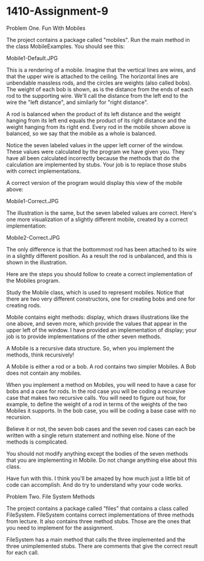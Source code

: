 # 1410-Assignment-9
Problem One.  Fun With Mobiles

The project contains a package called "mobiles".  Run the main method in the class MobileExamples.  You should see this:

Mobile1-Default.JPG

This is a rendering of a mobile.  Imagine that the vertical lines are wires, and that the upper wire is attached to the ceiling.  The horizontal lines are unbendable massless rods, and the circles are weights (also called bobs).  The weight of each bob is shown, as is the distance from the ends of each rod to the supporting wire.  We'll call the distance from the left end to the wire the "left distance", and similarly for "right distance".

A rod is balanced when the product of its left distance and the weight hanging from its left end equals the product of its right distance and the weight hanging from its right end.  Every rod in the mobile shown above is balanced, so we say that the mobile as a whole is balanced.

Notice the seven labeled values in the upper left corner of the window.  These values were calculated by the program we have given you.  They have all been calculated incorrectly because the methods that do the calculation are implemented by stubs.  Your job is to replace those stubs with correct implementations.

A correct version of the program would display this view of the mobile above:

Mobile1-Correct.JPG

The illustration is the same, but the seven labeled values are correct.  Here's one more visualization of a slightly different mobile, created by a correct implementation:

Mobile2-Correct.JPG

The only difference is that the bottommost rod has been attached to its wire in a slightly different position.  As a result the rod is unbalanced, and this is shown in the illustration.

Here are the steps you should follow to create a correct implementation of the Mobiles program.

Study the Mobile class, which is used to represent mobiles.  Notice that there are two very different constructors, one for creating bobs and one for creating rods.  

Mobile contains eight methods: display, which draws illustrations like the one above, and seven more, which provide the values that appear in the upper left of the window.  I have provided an implementation of display; your job is to provide implementations of the other seven methods.

A Mobile is a recursive data structure.  So, when you implement the methods, think recursively!  

A Mobile is either a rod or a bob.  A rod contains two simpler Mobiles.  A Bob does not contain any mobiles.

When you implement a method on Mobiles, you will need to have a case for bobs and a case for rods.  In the rod case you will be coding a recursive case that makes two recursive calls.  You will need to figure out how, for example, to define the weight of a rod in terms of the weights of the two Mobiles it supports.  In the bob case, you will be coding a base case with no recursion.

Believe it or not, the seven bob cases and the seven rod cases can each be written with a single return statement and nothing else.  None of the methods is complicated.

You should not modify anything except the bodies of the seven methods that you are implementing in Mobile.  Do not change anything else about this class. 

Have fun with this.  I think you'll be amazed by how much just a little bit of code can accomplish.  And do try to understand why your code works.
 

Problem Two.  File System Methods

The project contains a package called "files" that contains a class called FileSystem.  FileSystem contains correct implementations of three methods from lecture.  It also contains three method stubs.  Those are the ones that you need to implement for the assignment.

FileSystem has a main method that calls the three implemented and the three unimplemented stubs.  There are comments that give the correct result for each call.
 
